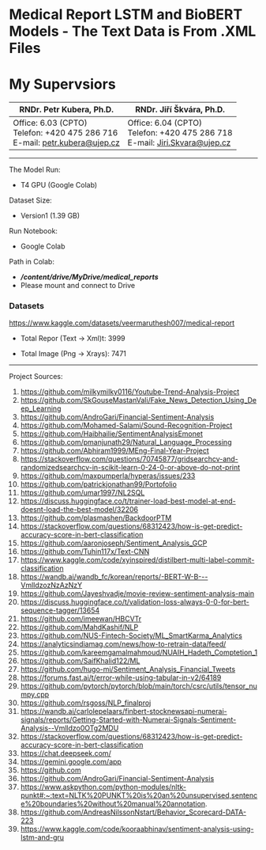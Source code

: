 # Medical Report LSTM and BioBERT Models - The Text Data is From .XML Files



My Supervsiors
===================

| RNDr. Petr Kubera, Ph.D.          | RNDr. Jiří Škvára, Ph.D.    | 
| --------------------------------- | --------------------------- | 
| Office:  		6.03 (CPTO)<br>Telefon:  	+420 475 286 716<br>E-mail: 		petr.kubera@ujep.cz | Office:  		6.04 (CPTO)<br>Telefon:  	+420 475 286 718<br>E-mail: 		Jiri.Skvara@ujep.cz | 


-----------------------------

The Model Run:		
- T4 GPU (Google Colab)

Dataset Size:
- Version1  (1.39 GB)

Run Notebook: 		
- Google Colab

Path in Colab:		
- **_/content/drive/MyDrive/medical_reports_**
- Please mount and connect to Drive



### Datasets

https://www.kaggle.com/datasets/veermaruthesh007/medical-report

- Total Repor (Text -> Xml)t: 3999

- Total Image (Png -> Xrays): 7471

-----------------------------

Project Sources: 

1.	https://github.com/milkymilky0116/Youtube-Trend-Analysis-Project
2.	https://github.com/SkGouseMastanVali/Fake_News_Detection_Using_Deep_Learning
3.	https://github.com/AndroGari/Financial-Sentiment-Analysis
4.	https://github.com/Mohamed-Salami/Sound-Recognition-Project
5.	https://github.com/Haibhailie/SentimentAnalysisEmonet
6.	https://github.com/pmanjunath29/Natural_Language_Processing
7.	https://github.com/Abhiram1999/MEng-Final-Year-Project
8.	https://stackoverflow.com/questions/70745877/gridsearchcv-and-randomizedsearchcv-in-scikit-learn-0-24-0-or-above-do-not-print
9.	https://github.com/maxpumperla/hyperas/issues/233
10.	https://github.com/patrickjonathan99/Portofolio
11.	https://github.com/umar1997/NL2SQL
12.	https://discuss.huggingface.co/t/trainer-load-best-model-at-end-doesnt-load-the-best-model/32206
13.	https://github.com/plasmashen/BackdoorPTM
14.	https://stackoverflow.com/questions/68312423/how-is-get-predict-accuracy-score-in-bert-classification
15.	https://github.com/aaronjoseph/Sentiment_Analysis_GCP
16.	https://github.com/Tuhin117x/Text-CNN
17.	https://www.kaggle.com/code/xyinspired/distilbert-multi-label-commit-classification
18.	https://wandb.ai/wandb_fc/korean/reports/-BERT-W-B---VmlldzozNzAzNzY
19.	https://github.com/Jayeshvadje/movie-review-sentiment-analysis-main
20.	https://discuss.huggingface.co/t/validation-loss-always-0-0-for-bert-sequence-tagger/13654
21.	https://github.com/imeewan/HBCVTr
22.	https://github.com/MahdKashif/NLP
23.	https://github.com/NUS-Fintech-Society/ML_SmartKarma_Analytics
24.	https://analyticsindiamag.com/news/how-to-retrain-data/feed/
25.	https://github.com/kareemgamalmahmoud/NUAIH_Hadeth_Comptetion_1
26.	https://github.com/SaifKhalid122/ML
27.	https://github.com/hugo-mi/Sentiment_Analysis_Financial_Tweets
28.	https://forums.fast.ai/t/error-while-using-tabular-in-v2/64189
29.	https://github.com/pytorch/pytorch/blob/main/torch/csrc/utils/tensor_numpy.cpp
30.	https://github.com/rsgoss/NLP_finalproj
31.	https://wandb.ai/carlolepelaars/finbert-stocknewsapi-numerai-signals/reports/Getting-Started-with-Numerai-Signals-Sentiment-Analysis--Vmlldzo0OTg2MDU
32.	https://stackoverflow.com/questions/68312423/how-is-get-predict-accuracy-score-in-bert-classification
33.	https://chat.deepseek.com/
34.	https://gemini.google.com/app
35.	https://github.com
36.	https://github.com/AndroGari/Financial-Sentiment-Analysis
37.	https://www.askpython.com/python-modules/nltk-punkt#:~:text=NLTK%20PUNKT%20is%20an%20unsupervised,sentence%20boundaries%20without%20manual%20annotation.
38.	https://github.com/AndreasNilssonNstart/Behavior_Scorecard-DATA-223
39.	https://www.kaggle.com/code/kooraabhinav/sentiment-analysis-using-lstm-and-gru

